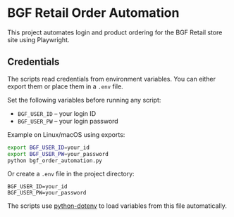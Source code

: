 # BGF Retail Order Automation

This project automates login and product ordering for the BGF Retail store site using Playwright.

## Credentials

The scripts read credentials from environment variables. You can either export
them or place them in a `.env` file.

Set the following variables before running any script:

- `BGF_USER_ID` – your login ID
- `BGF_USER_PW` – your login password

Example on Linux/macOS using exports:

```bash
export BGF_USER_ID=your_id
export BGF_USER_PW=your_password
python bgf_order_automation.py
```

Or create a `.env` file in the project directory:

```
BGF_USER_ID=your_id
BGF_USER_PW=your_password
```

The scripts use [python-dotenv](https://pypi.org/project/python-dotenv/) to
load variables from this file automatically.
